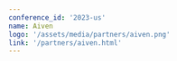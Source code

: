 ```yaml
---
conference_id: '2023-us'
name: Aiven
logo: '/assets/media/partners/aiven.png'
link: '/partners/aiven.html'
---
```


